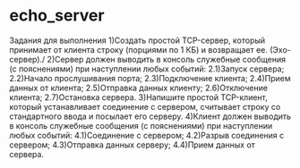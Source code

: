 # echo_server

Задания для выполнения
1)Создать простой TCP-сервер, который принимает от клиента строку (порциями по 1 КБ) и возвращает ее. (Эхо-сервер)./
2)Сервер должен выводить в консоль служебные сообщения (с пояснениями) при наступлении любых событий:
  2.1)Запуск сервера;
  2.2)Начало прослушивания порта;
  2.3)Подключение клиента;
  2.4)Прием данных от клиента;
  2.5)Отправка данных клиенту;
  2.6)Отключение клиента;
  2.7)Остановка сервера.
3)Напишите простой TCP-клиент, который устанавливает соединение с сервером, считывает строку со стандартного ввода и посылает его серверу.
4)Клиент должен выводить в консоль служебные сообщения (с пояснениями) при наступлении любых событий:
  4.1)Соединение с сервером;
  4.2)Разрыв соединения с сервером;
  4.3)Отправка данных серверу;
  4.4)Прием данных от сервера.

